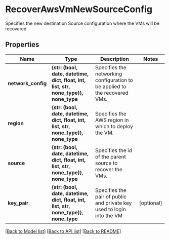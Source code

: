 # RecoverAwsVmNewSourceConfig

Specifies the new destination Source configuration where the VMs will be recovered.

## Properties
Name | Type | Description | Notes
------------ | ------------- | ------------- | -------------
**network_config** | **{str: (bool, date, datetime, dict, float, int, list, str, none_type)}, none_type** | Specifies the networking configuration to be applied to the recovered VMs. | 
**region** | **{str: (bool, date, datetime, dict, float, int, list, str, none_type)}, none_type** | Specifies the AWS region in which to deploy the VM. | 
**source** | **{str: (bool, date, datetime, dict, float, int, list, str, none_type)}, none_type** | Specifies the id of the parent source to recover the VMs. | 
**key_pair** | **{str: (bool, date, datetime, dict, float, int, list, str, none_type)}, none_type** | Specifies the pair of public and private key used to login into the VM | [optional] 

[[Back to Model list]](../README.md#documentation-for-models) [[Back to API list]](../README.md#documentation-for-api-endpoints) [[Back to README]](../README.md)


